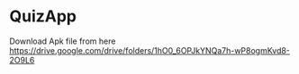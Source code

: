 # QuizApp

Download Apk file from here 
https://drive.google.com/drive/folders/1hO0_6OPJkYNQa7h-wP8ogmKvd8-2O9L6
